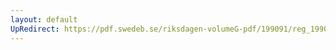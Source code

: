 ```yaml
---
layout: default
UpRedirect: https://pdf.swedeb.se/riksdagen-volumeG-pdf/199091/reg_199091/reg_199091_0766.pdf
---
```

